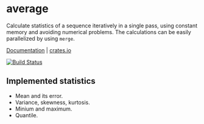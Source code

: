 # average

Calculate statistics of a sequence iteratively in a single pass, using
constant memory and avoiding numerical problems. The calculations can be
easily parallelized by using `merge`.

[Documentation](https://docs.rs/average) |
[crates.io](https://crates.io/crates/average)

[![Build Status](https://travis-ci.org/vks/average.svg?branch=master)](https://travis-ci.org/vks/average)

## Implemented statistics

* Mean and its error.
* Variance, skewness, kurtosis.
* Minium and maximum.
* Quantile.
